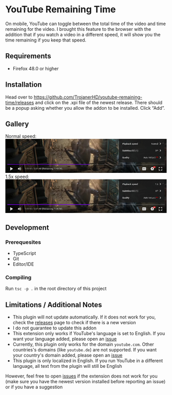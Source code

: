 # YouTube Remaining Time
On mobile, YouTube can toggle between the total time of the video and time remaining for the video. I brought this feature to the browser with the addition that if you watch a video in a different speed, it will show you the time remaining if you keep that speed.

## Requirements
+ Firefox 48.0 or higher

## Installation
Head over to https://github.com/TrojanerHD/youtube-remaining-time/releases and click on the .xpi file of the newest release. There should be a popup asking whether you allow the addon to be installed. Click “Add”.

## Gallery
Normal speed:
![Progress bar of YouTube video in normal speed](resources/normal-speed.jpg)
1.5x speed:
![YouTube video in 1.5x speed](resources/1.5-speed.jpg)

## Development
### Prerequesites
+ TypeScript
+ Git
+ Editor/IDE

### Compiling
Run `tsc -p .` in the root directory of this project

## Limitations / Additional Notes
+ This plugin will not update automatically. If it does not work for you, check the [releases](https://github.com/TrojanerHD/youtube-remaining-time/releases) page to check if there is a new version
+ I do not guarantee to update this addon
+ This extension only works if YouTube's language is set to English. If you want your language added, please open an [issue](https://github.com/TrojanerHD/youtube-remaining-time/issues/new)
+ Currently, this plugin only works for the domain `youtube.com`. Other countries's domains (like `youtube.de`) are not supported. If you want your country's domain added, please open an [issue](https://github.com/TrojanerHD/youtube-remaining-time/issues/new)
+ This plugin is only localized in English. If you run YouTube in a different language, all text from the plugin will still be English

However, feel free to open [issues](https://github.com/TrojanerHD/youtube-remaining-time/issues/new) if the extension does not work for you (make sure you have the newest version installed before reporting an issue) or if you have a suggestion